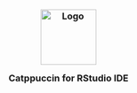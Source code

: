 <h3 align="center">
	<img src="https://raw.githubusercontent.com/catppuccin/catppuccin/dev/assets/logos/exports/1544x1544_circle.png" width="100" alt="Logo"/><br/>
	<img src="https://raw.githubusercontent.com/catppuccin/catppuccin/dev/assets/misc/transparent.png" height="30" width="0px"/>
	Catppuccin for RStudio IDE
	<img src="https://raw.githubusercontent.com/catppuccin/catppuccin/dev/assets/misc/transparent.png" height="30" width="0px"/>
</h3>
